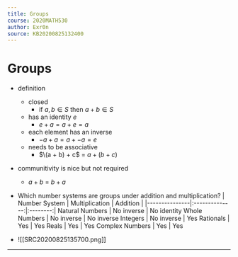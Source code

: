 ```yaml
---
title: Groups
course: 2020MATH530
author: Exr0n
source: KB20200825132400
---
```


# Groups
- definition
	- closed
		- if $a, b \in S$ then $a + b \in S$
	- has an identity $e$
		- $e + a = a + e = a$
	- each element has an inverse
		- $-a + a = a + -a = e$
	- needs to be associative
		- $\(a + b) + c$ = $a + (b + c)$
- communitivity is nice but not required
	- $a + b$ = $b + a$
- Which number systems are groups under addition and multiplication?
| Number System | Multiplication | Addition |
|---------------|:--------------:|:--------:|
Natural Numbers | No inverse 	 | No identity
Whole Numbers 	| No inverse 	 | No inverse
Integers 		| No inverse 	 | Yes
Rationals 		| Yes 			 | Yes
Reals 			| Yes 			 | Yes
Complex Numbers | Yes 			 | Yes

- ![[SRC20200825135700.png]]
$$
$$

---